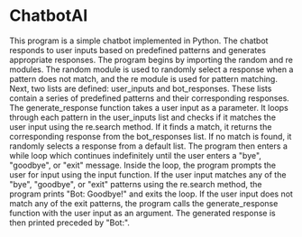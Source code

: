 # ChatbotAI

This program is a simple chatbot implemented in Python. The chatbot responds to user inputs based on predefined patterns and generates appropriate responses.
The program begins by importing the random and re modules. The random module is used to randomly select a response when a pattern does not match, and the re module is used for pattern matching.
Next, two lists are defined: user_inputs and bot_responses. These lists contain a series of predefined patterns and their corresponding responses. 
The generate_response function takes a user input as a parameter. It loops through each pattern in the user_inputs list and checks if it matches the user input using the re.search method. If it finds a match, it returns the corresponding response from the bot_responses list. If no match is found, it randomly selects a response from a default list.
The program then enters a while loop which continues indefinitely until the user enters a "bye", "goodbye", or "exit" message. Inside the loop, the program prompts the user for input using the input function.
If the user input matches any of the "bye", "goodbye", or "exit" patterns using the re.search method, the program prints "Bot: Goodbye!" and exits the loop.
If the user input does not match any of the exit patterns, the program calls the generate_response function with the user input as an argument. 
The generated response is then printed preceded by "Bot:".
